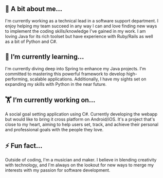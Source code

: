 ## 🔭 A bit about me...
I'm currently working as a technical lead in a software support department. I enjoy helping my team succeed in any way I can and love finding new ways to implement the coding skills/knowledge I've gained in my work.  I am loving Java for its rich toolset but have experience with Ruby/Rails as well as a bit of Python and C#.

## 🌱 I’m currently learning...
I'm currently diving deep into Spring to enhance my Java projects. I'm committed to mastering this powerful framework to develop high-performing, scalable applications. Additionally, I have my sights set on expanding my skills with Python in the near future.

## 🏋️ I’m currently working on...
A social goal setting application using C#. Currently developing the webapp but would like to bring it cross platform on Android/iOS. It's a project that's close to my heart, aiming to help users set, track, and achieve their personal and professional goals with the people they love. 

## ⚡ Fun fact...
Outside of coding, I'm a musician and maker. I believe in blending creativity with technology, and I'm always on the lookout for new ways to merge my interests with my passion for software development.
